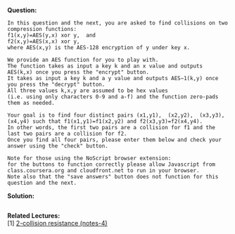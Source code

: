 <b>Question:</b>
```
In this question and the next, you are asked to find collisions on two compression functions:
f1(x,y)=AES(y,x) xor y,  and
f2(x,y)=AES(x,x) xor y,
where AES(x,y) is the AES-128 encryption of y under key x. 

We provide an AES function for you to play with. 
The function takes as input a key k and an x value and outputs AES(k,x) once you press the "encrypt" button. 
It takes as input a key k and a y value and outputs AES−1(k,y) once you press the "decrypt" button. 
All three values k,x,y are assumed to be hex values 
(i.e. using only characters 0-9 and a-f) and the function zero-pads them as needed. 

Your goal is to find four distinct pairs (x1,y1),  (x2,y2),  (x3,y3),  (x4,y4) such that f1(x1,y1)=f1(x2,y2) and f2(x3,y3)=f2(x4,y4). 
In other words, the first two pairs are a collision for f1 and the last two pairs are a collision for f2. 
Once you find all four pairs, please enter them below and check your answer using the "check" button.

Note for those using the NoScript browser extension: 
for the buttons to function correctly please allow Javascript from class.coursera.org and cloudfront.net to run in your browser.
Note also that the "save answers" button does not function for this question and the next.
```
<b>Solution:</b>
```
```
<b>Related Lectures:</b><br>
[1] <a href="https://github.com/ashumeow/cryptography-I/blob/master/week-3/notes/2---Collision-Resistance/4%20-%20Compressing%20function%20-%20construction.md">2-collision resistance (notes-4)</a><br>
